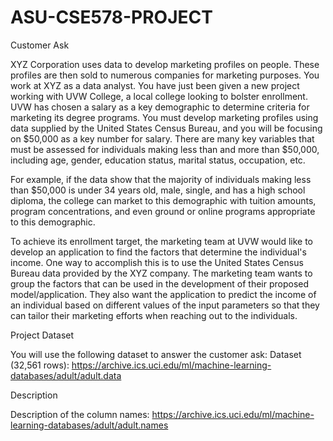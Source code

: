 # ASU-CSE578-PROJECT

Customer Ask

XYZ Corporation uses data to develop marketing profiles on people. These profiles are then sold to numerous companies for marketing purposes. You work at XYZ as a data analyst. You have just been given a new project working with UVW College, a local college looking to bolster enrollment. UVW has chosen a salary as a key demographic to determine criteria for marketing its degree programs. You must develop marketing profiles using data supplied by the United States Census Bureau, and you will be focusing on $50,000 as a key number for salary. There are many key variables that must be assessed for individuals making less than and more than $50,000, including age, gender, education status, marital status, occupation, etc.

For example, if the data show that the majority of individuals making less than $50,000 is under 34 years old, male, single, and has a high school diploma, the college can market to this demographic with tuition amounts, program concentrations, and even ground or online programs appropriate to this demographic.

To achieve its enrollment target, the marketing team at UVW would like to develop an application to find the factors that determine the individual's income. One way to accomplish this is to use the United States Census Bureau data provided by the XYZ company. The marketing team wants to group the factors that can be used in the development of their proposed model/application. They also want the application to predict the income of an individual based on different values of the input parameters so that they can tailor their marketing efforts when reaching out to the individuals.

Project Dataset

You will use the following dataset to answer the customer ask:
Dataset (32,561 rows): https://archive.ics.uci.edu/ml/machine-learning-databases/adult/adult.data
 
Description
 
Description of the column names:
https://archive.ics.uci.edu/ml/machine-learning-databases/adult/adult.names
